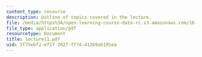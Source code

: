 ```yaml
---
content_type: resource
description: Outline of topics covered in the lecture.
file: /media/https%3A/open-learning-course-data-rc.s3.amazonaws.com/16-322-stochastic-estimation-and-control-fall-2004/3f75ebf2ef1f2027ff7441269ab191ea_lecture11.pdf
file_type: application/pdf
resourcetype: Document
title: lecture11.pdf
uid: 3f75ebf2-ef1f-2027-ff74-41269ab191ea
---
```

